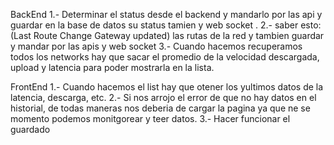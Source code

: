BackEnd
1.- Determinar el status desde el backend y mandarlo por las api y guardar en la base de datos su status tamien y web socket .
2.- saber esto: (Last Route Change Gateway updated) las rutas de la red y tambien guardar y mandar por las apis y web socket
3.- Cuando hacemos recuperamos todos los networks hay que sacar el promedio de la velocidad descargada, upload y latencia para poder mostrarla en la lista.

FrontEnd
1.- Cuando hacemos el list hay que otener los yultimos datos de
la latencia, descarga, etc.
2.- Si nos arrojo el error de que no hay datos en el historial, de todas maneras nos deberia de cargar la pagina ya que ne se momento podemos monitgorear y teer datos.
3.- Hacer funcionar el guardado
